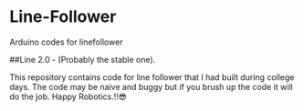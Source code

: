# Line-Follower
Arduino codes for linefollower

##Line 2.0 - (Probably the stable one).

This repository contains code for line follower that I had built during college days. The code may be naive and buggy but if you brush up the code it will do the job.
Happy Robotics.!!😎
